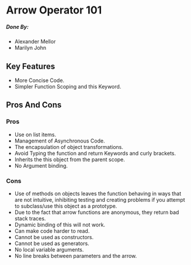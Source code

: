 # Arrow Operator 101
##### Done By:
* Alexander Mellor
* Marilyn John
## Key Features
* More Concise Code.
* Simpler Function Scoping and this Keyword.
## Pros And Cons
### Pros
* Use on list items.
* Management of Asynchronous Code.
* The encapsulation of object transformations.
* Avoid Typing the function and return Keywords and curly brackets.
* Inherits the this object from the parent scope.
* No Argument binding.
### Cons
* Use of methods on objects leaves the function behaving in ways that are not intuitive, inhibiting testing and creating problems if you attempt to subclass/use this object as a prototype.
* Due to the fact that arrow functions are anonymous, they return bad stack traces.
* Dynamic binding of this will not work.
* Can make code harder to read.
* Cannot be used as constructors.
* Cannot be used as generators.
* No local variable arguments.
* No line breaks between parameters and the arrow.
